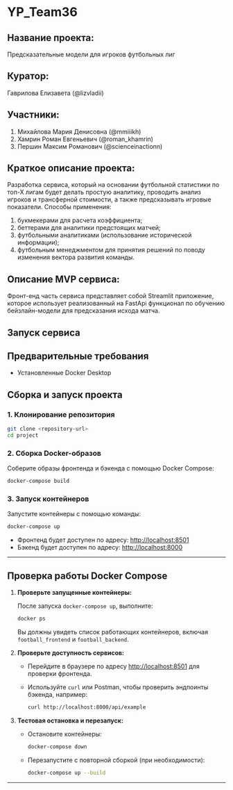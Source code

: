 # YP_Team36

## Название проекта: 
Предсказательные модели для игроков футбольных лиг
## Куратор: 
Гаврилова Елизавета (@lizvladii)
## Участники: 
1) Михайлова Мария Денисовна (@mmiiikh)
2) Хамрин Роман Евгеньевич (@roman_khamrin)
3) Першин Максим Романович (@scienceinactionn)

## Краткое описание проекта: 
Разработка сервиса, который на основании футбольной статистики по топ-Х лигам будет делать простую аналитику, проводить анализ игроков и трансферной стоимости, а также предсказывать игровые показатели. Способы применения: 
1) букмекерами для расчета коэффициента;
2) беттерами для аналитики предстоящих матчей;
3) футбольными аналитиками (использование исторической информации);
4) футбольным менеджментом для принятия решений по поводу изменения вектора развития команды.

## Описание MVP сервиса:
Фронт-енд часть сервиса представляет собой Streamlit приложение, которое использует реализованный на FastApi функционал по обучению бейзлайн-модели для предсказания исхода матча.

## Запуск сервиса 
## Предварительные требования

- Установленные Docker  Desktop


## Сборка и запуск проекта

### 1. Клонирование репозитория

```bash
git clone <repository-url>
cd project
```

### 2. Сборка Docker-образов

Соберите образы фронтенда и бэкенда с помощью Docker Compose:

```bash
docker-compose build
```

### 3. Запуск контейнеров

Запустите контейнеры с помощью команды:

```bash
docker-compose up
```

- Фронтенд будет доступен по адресу: [http://localhost:8501](http://localhost:8501)
- Бэкенд будет доступен по адресу: [http://localhost:8000](http://localhost:8000)

---

## Проверка работы Docker Compose

1. **Проверьте запущенные контейнеры:**

   После запуска `docker-compose up`, выполните:

   ```bash
   docker ps
   ```

   Вы должны увидеть список работающих контейнеров, включая `football_frontend` и `football_backend`.

2. **Проверьте доступность сервисов:**

   - Перейдите в браузере по адресу [http://localhost:8501](http://localhost:8501) для проверки фронтенда.
   - Используйте `curl` или Postman, чтобы проверить эндпоинты бэкенда, например:

     ```bash
     curl http://localhost:8000/api/example
     ```


3. **Тестовая остановка и перезапуск:**

   - Остановите контейнеры:

     ```bash
     docker-compose down
     ```

   - Перезапустите с повторной сборкой (при необходимости):

     ```bash
     docker-compose up --build
     ```

---

